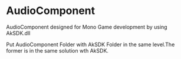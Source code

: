 # AudioComponent
<p>AudioComponent designed for Mono Game development by using AkSDK.dll</p>
<p>Put AudioComponent Folder with AkSDK Folder in the same level.The former is in the same solution wth AkSDK.</p>
